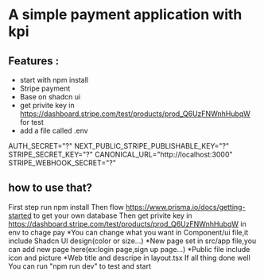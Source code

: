 # A simple payment application with kpi
 
 ## Features :
 - start with npm install
 - Stripe payment
 - Base on shadcn ui
 - get privite key in https://dashboard.stripe.com/test/products/prod_Q6UzFNWnhHubqW for test
 - add a file called .env 
 
 AUTH_SECRET="?"
NEXT_PUBLIC_STRIPE_PUBLISHABLE_KEY="?"
STRIPE_SECRET_KEY="?"
CANONICAL_URL="http://localhost:3000"
STRIPE_WEBHOOK_SECRET="?"

## how to use that?
First step run npm install
Then flow https://www.prisma.io/docs/getting-started to get your own database
Then get privite key in https://dashboard.stripe.com/test/products/prod_Q6UzFNWnhHubqW in env to chage pay
*You can change what you want in Component/ui file,it include Shadcn UI design(color or size...)
*New page set in src/app file,you can add new page here(ex:login page,sign up page...)
*Public file include icon and picture
*Web title and descripe in layout.tsx
If all thing done well
You can run "npm run dev" to test and start








